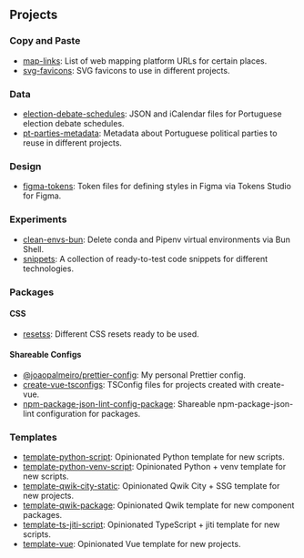 ## Projects

### Copy and Paste

- [map-links](https://gitlab.com/joaommpalmeiro/map-links): List of web mapping platform URLs for certain places.
- [svg-favicons](https://codeberg.org/joaopalmeiro/svg-favicons): SVG favicons to use in different projects.

### Data

- [election-debate-schedules](https://gitlab.com/joaommpalmeiro/election-debate-schedules): JSON and iCalendar files for Portuguese election debate schedules.
- [pt-parties-metadata](https://gitlab.com/joaommpalmeiro/pt-parties-metadata): Metadata about Portuguese political parties to reuse in different projects.

### Design

- [figma-tokens](https://codeberg.org/joaopalmeiro/figma-tokens): Token files for defining styles in Figma via Tokens Studio for Figma.

### Experiments

- [clean-envs-bun](https://gitlab.com/joaommpalmeiro/clean-envs-bun): Delete conda and Pipenv virtual environments via Bun Shell.
- [snippets](https://github.com/joaopalmeiro/snippets): A collection of ready-to-test code snippets for different technologies.

### Packages

#### CSS

- [resetss](https://gitlab.com/joaommpalmeiro/resetss): Different CSS resets ready to be used.

#### Shareable Configs

- [@joaopalmeiro/prettier-config](https://github.com/joaopalmeiro/prettier-config): My personal Prettier config.
- [create-vue-tsconfigs](https://github.com/joaopalmeiro/create-vue-tsconfigs): TSConfig files for projects created with create-vue.
- [npm-package-json-lint-config-package](https://github.com/joaopalmeiro/npm-package-json-lint-config-package): Shareable npm-package-json-lint configuration for packages.

### Templates

- [template-python-script](https://github.com/joaopalmeiro/template-python-script): Opinionated Python template for new scripts.
- [template-python-venv-script](https://github.com/joaopalmeiro/template-python-venv-script): Opinionated Python + venv template for new scripts.
- [template-qwik-city-static](https://github.com/joaopalmeiro/template-qwik-city-static): Opinionated Qwik City + SSG template for new projects.
- [template-qwik-package](https://github.com/joaopalmeiro/template-qwik-package): Opinionated Qwik template for new component packages.
- [template-ts-jiti-script](https://github.com/joaopalmeiro/template-ts-jiti-script): Opinionated TypeScript + jiti template for new scripts.
- [template-vue](https://github.com/joaopalmeiro/template-vue): Opinionated Vue template for new projects.
